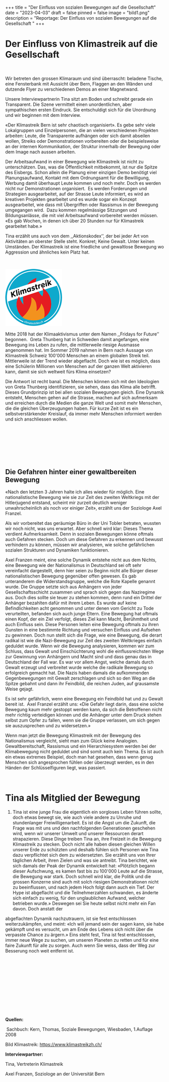 +++
title = "Der Einfluss von sozialen Bewegungen auf die Gesellschaft"
date = "2023-04-03"
draft = false
pinned = false
image = "bild1.png"
description = "Reportage: Der Einfluss von sozialen Bewegungen auf die Gesellschaft "
+++
# Der Einfluss von Klimastreik auf die Gesellschaft

 

Wir betreten den grossen Klimaraum und sind überrascht: beladene Tische, eine Fensterbank mit Aussicht über Bern, Flaggen an den Wänden und dutzende Flyer zu verschiedenen Demos an einer Magnetwand.

Unsere Interviewpartnerin Tina sitzt am Boden und schreibt gerade ein Transparent. Die Szene vermittelt einen unordentlichen, aber sympathischen ersten Eindruck. Sie entschuldigt sich für die Unordnung und wir beginnen mit dem Interview.

«Der Klimastreik Bern ist sehr chaotisch organisiert». Es gebe sehr viele Lokalgruppen und Einzelpersonen, die an vielen verschiedenen Projekten arbeiten: Leute, die Transparente aufhängen oder sich damit abseilen wollen, Streiks oder Demonstrationen vorbereiten oder die beispielsweise an der internen Kommunikation, der Struktur innerhalb der Bewegung oder dem Image nach aussen arbeiten. 

Der Arbeitsaufwand in einer Bewegung wie Klimastreik ist nicht zu unterschätzen. Das, was die Öffentlichkeit mitbekommt, ist nur die Spitze des Eisbergs. Schon allein die Planung einer einzigen Demo benötigt viel Planungsaufwand, Kontakt mit dem Ordnungsamt für die Bewilligung, Werbung damit überhaupt Leute kommen und noch mehr. Doch es werden nicht nur Demonstrationen organisiert.  Es werden Forderungen und Strategien ausgearbeitet, auf der Strasse Leute informiert, es wird an kreativen Projekten gearbeitet und es wurde sogar ein Konzept ausgearbeitet, wie dass mit Übergriffen oder Rassismus in der Bewegung umgegangen wird.  Dazu kommen regelmässige Sitzungen und Bildungsanlässe, die mit viel Arbeitsaufwand vorbereitet werden müssen. «Es gab Wochen, in denen ich über 20 Stunden nur für Klimastreik gearbeitet habe.»

Tina erzählt uns auch von dem ,,Aktionskodex’’, der bei jeder Art von Aktivitäten an oberster Stelle steht. Konkret; Keine Gewalt. Unter keinen Umständen. Der Klimastreik ist eine friedliche und gewaltlose Bewegung wo Aggression und ähnliches kein Platz hat.

 

![](bild1.png "Klimastreik Bild")

Mitte 2018 hat der Klimaaktivismus unter dem Namen ,,Fridays for Future’’ begonnen.  Greta Thunberg hat in Schweden damit angefangen, eine Bewegung ins Leben zu rufen, die mittlerweile riesige Ausmasse angenommen hat. Im Sommer 2019 nahmen in Bern nach Aussage von Klimastreik Schweiz 100'000 Menschen an einem globalen Streik teil. Mittlerweile ist der Trend wieder abgeflacht. Doch wie ist es möglich, dass eine Schülerin Millionen von Menschen auf der ganzen Welt aktivieren kann, damit sie sich weltweit fürs Klima einsetzen?

Die Antwort ist recht banal. Die Menschen können sich mit den Ideologien von Greta Thunberg identifizieren, sie sehen, dass das Klima alle betrifft. Dieses Grundprinzip ist bei allen sozialen Bewegungen gleich. Eine Dynamik entsteht, Menschen gehen auf die Strasse, machen auf sich aufmerksam und erreichen durch die Medien die ganze Welt und somit mehr Menschen, die die gleichen Überzeugungen haben. Für kurze Zeit ist es ein selbstverstärkender Kreislauf, da immer mehr Menschen informiert werden und sich anschliessen wollen. 

 

 

##  

## Die Gefahren hinter einer gewaltbereiten Bewegung

«Nach den letzten 3 Jahren halte ich alles wieder für möglich. Eine nationalistische Bewegung wie sie zur Zeit des zweiten Weltkriegs mit der Hitlerjugend entstand, scheint mir zurzeit deutlich weniger unwahrscheinlich als noch vor einiger Zeit», erzählt uns der Soziologe Axel Franzel.

Als wir vorbereitet das geräumige Büro in der Uni Tobler betraten, wussten wir noch nicht, was uns erwartet. Aber schnell wird klar: Dieses Thema verdient Aufmerksamkeit. Denn in sozialen Bewegungen könne oftmals auch Gefahren stecken. Doch um diese Gefahren zu erkennen und bewusst verhindern zu können, müssen wir analysieren, wie solche gefährlichen sozialen Strukturen und Dynamiken funktionieren.

Axel Franzen meint, eine solche Dynamik entstehe nicht aus dem Nichts, eine Bewegung wie der Nationalismus in Deutschland sei oft sehr vereinfacht dargestellt, denn hier seien zu Beginn nicht alle Bürger dieser nationalistischen Bewegung gegenüber offen gewesen. Es gab unteranderem die Widerstandsgruppe, welche die Rote Kapelle genannt wurde. Die Gruppe setzte sich aus Anhängern von jeder Gesellschaftsschicht zusammen und sprach sich gegen das Naziregime aus. Doch dies sollte sie teuer zu stehen kommen, denn rund ein Drittel der Anhänger bezahlten dafür mit ihrem Leben. Es wurde auf keine Befindlichkeiten acht genommen und unter denen vom Gericht zu Tode verurteilten, befanden sich auch junge Eltern. Eine Bewegung hat oftmals einen Kopf, der ein Ziel verfolgt, dieses Ziel kann Macht, Berühmtheit und auch Einfluss sein. Diese Personen leiten eine Bewegung oftmals zu ihren Gunsten in eine bestimmte Richtung und versuchen Einfluss und Aufsehen zu gewinnen. Doch nun stellt sich die Frage, wie eine Bewegung, die derart radikal ist wie die Nazi-Bewegung zur Zeit des zweiten Weltkrieges einfach geduldet wurde. Wenn wir die Bewegung analysieren, kommen wir zum Schluss, dass Gewalt und Einschüchterung wohl die einflussreichsten Wege zur Gewinnung von Anhängern und Macht sind und dass genau das in Deutschland der Fall war. Es war vor allem Angst, welche damals durch Gewalt erzeugt und verbreitet wurde welche die radikale Bewegung so erfolgreich gemacht hat. Die Nazis haben damals die aufkommenden Gegenbewegungen mit Gewalt zerschlagen und sich so den Weg an die Spitze gebahnt und dann ihr Feindbild, die reichen Juden, auf grausamste Weise gejagt.

Es ist sehr gefährlich, wenn eine Bewegung ein Feindbild hat und zu Gewalt bereit ist.  Axel Franzel erzählt uns: «Die Gefahr liegt darin, dass eine solche Bewegung kaum mehr gestoppt werden kann, da sich die Betroffenen nicht mehr richtig verteidigen können und die Anhänger unter dem Druck stehen selbst zum Opfer zu fallen, wenn sie die Gruppe verlassen, um sich gegen sie auszusprechen und zu widersetzen.»

Wenn man jetzt die Bewegung Klimastreik mit der Bewegung des Nationalismus vergleicht, sieht man zum Glück keine Analogien. Gewaltbereitschaft, Rassismus und ein Hierarchiesystem werden bei der Klimabewegung nicht geduldet und sind somit auch kein Thema. Es ist auch ein etwas extremes Beispiel, doch man hat gesehen, dass wenn genug Menschen sich angesprochen fühlen oder überzeugt werden, es in den Händen der Schlüsselfiguren liegt, was passiert.

 

# Tina als Mitglied der Bewegung

1. Tina ist eine junge Frau die eigentlich ein sorgloses Leben führen sollte, doch etwas bewegt sie, wie auch viele andere zu Unruhe und stundenlanger Freiwilligenarbeit. Es ist die Angst um die Zukunft, die Frage was mit uns und den nachfolgenden Generationen geschehen wird, wenn wir unserer Umwelt und unserer Ressourcen derart strapazieren. Diese Dinge treiben Tina an, ihre Freizeit in die Bewegung Klimastreik zu stecken. Doch nicht alle haben diesen gleichen Willen unserer Erde zu schützten und deshalb fühlen sich Personen wie Tina dazu verpflichtet sich dem zu widersetzten. Sie erzählt uns von Ihrer täglichen Arbeit, ihren Zielen und was sie antreibt. Tina berichtet, wie sich damals der Peak der Dynamik entwickelt hat: «Plötzlich begann dieser Aufschwung, es kamen fast bis zu 100'000 Leute auf die Strasse, die Bewegung war stark. Doch schnell wird klar, die Politik und die grossen Konzerne sind auch mit solch riesigen Demonstrationen nicht zu beeinflussen, und nach jedem Hoch folgt dann auch ein Tief. Der Hype ist abgeflacht und die Teilnehmerzahlen schwanden, es änderte sich einfach zu wenig, für den unglaublichen Aufwand, welcher betrieben wurde.» Deswegen sei Sie heute selbst nicht mehr ein Fan davon. Doch anstatt der

abgeflachten Dynamik nachzutrauern, ist sie fest entschlossen weiterzukämpfen, und meint: «Ich will jemand sein der sagen kann, sie habe gekämpft und es versucht, um am Ende des Lebens sich nicht über die verpasste Chance zu ärgern.» Eins steht fest, Tina ist fest entschlossen, immer neue Wege zu suchen, um unseren Planeten zu retten und für eine faire Zukunft für alle zu sorgen. Auch wenn Sie weiss, dass der Weg zur Besserung noch weit entfernt ist.

 

 

 

 

 

 

**Quellen:**

 Sachbuch: Kern, Thomas, Soziale Bewegungen, Wiesbaden, 1.Auflage 2008

Bild Klimastreik: https://www.klimastreikzh.ch/

**Interviewpartner:**

Tina, Vertreterin Klimastreik

Axel Franzen, Soziologe an der Universität Bern